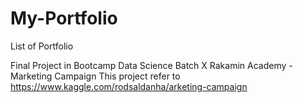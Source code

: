 # My-Portfolio
List of Portfolio

Final Project in Bootcamp Data Science Batch X Rakamin Academy - Marketing Campaign This project refer to https://www.kaggle.com/rodsaldanha/arketing-campaign
